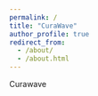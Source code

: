 ```yaml
---
permalink: /
title: "CuraWave"
author_profile: true
redirect_from: 
  - /about/
  - /about.html
---
```

Curawave
